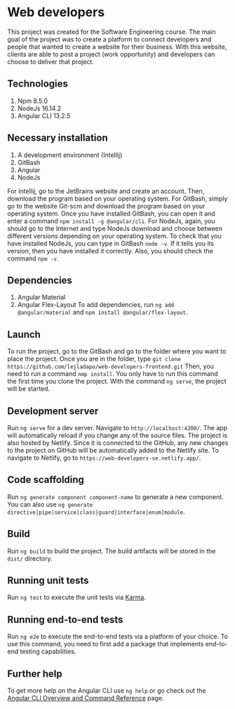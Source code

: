 # Web developers
This project was created for the Software Engineering course. The main goal of the project was to create a platform to connect developers and people that wanted to create a website for their business. With this website, clients are able to post a project (work opportunity) and developers can choose to deliver that project.

## Technologies
1. Npm 8.5.0
2. NodeJs 16.14.2
3. Angular CLI 13.2.5

## Necessary installation
1. A development environment (Intellij)
2. GitBash
3. Angular
4. NodeJs

For Intellij, go to the JetBrains website and create an account. Then, download the program based on your operating system. 
For GitBash, simply go to the website Git-scm and download the program based on your operating system.
Once you have installed GitBash, you can open it and enter a command `npm install -g @angular/cli`. 
For NodeJs, again, you should go to the Internet and type NodeJs download and choose between different versions depending on your operating system.
To check that you have installed NodeJs, you can type in GitBash `node -v`. If it tells you its version, then you have installed it correctly.
Also, you should check the command `npm -v`.

## Dependencies
1. Angular Material
2. Angular Flex-Layout
To add dependencies, run `ng add @angular/material` and `npm install @angular/flex-layout`.

## Launch
To run the project, go to the GitBash and go to the folder where you want to place the project. Once you are in the folder, type `git clone https://github.com/lejladapo/web-developers-frontend.git`
Then, you need to run a command `nmp install`. You only have to run this command the first time you clone the project.
With the command `ng serve`, the project will be started.

## Development server
Run `ng serve` for a dev server. Navigate to `http://localhost:4200/`. The app will automatically reload if you change any of the source files.
The project is also hosted by Netlify. Since it is connected to the GitHub, any new changes to the project on GitHub will be automatically added to the Netlify site. To navigate to Netlify, go to `https://web-developers-se.netlify.app/`.

## Code scaffolding
Run `ng generate component component-name` to generate a new component. You can also use `ng generate directive|pipe|service|class|guard|interface|enum|module`.

## Build
Run `ng build` to build the project. The build artifacts will be stored in the `dist/` directory.

## Running unit tests
Run `ng test` to execute the unit tests via [Karma](https://karma-runner.github.io).

## Running end-to-end tests
Run `ng e2e` to execute the end-to-end tests via a platform of your choice. To use this command, you need to first add a package that implements end-to-end testing capabilities.

## Further help
To get more help on the Angular CLI use `ng help` or go check out the [Angular CLI Overview and Command Reference](https://angular.io/cli) page.
